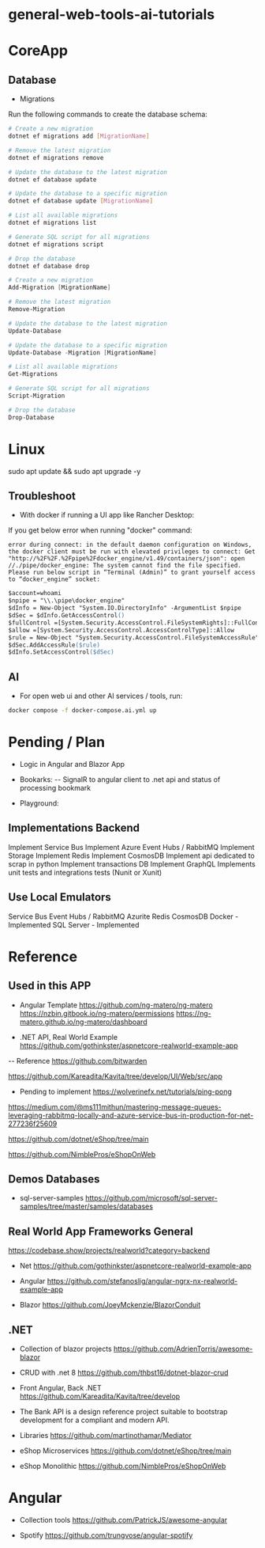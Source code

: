 # general-web-tools-ai-tutorials


# CoreApp

## Database

- Migrations

Run the following commands to create the database schema:

```bash
# Create a new migration
dotnet ef migrations add [MigrationName]

# Remove the latest migration
dotnet ef migrations remove

# Update the database to the latest migration
dotnet ef database update

# Update the database to a specific migration
dotnet ef database update [MigrationName]

# List all available migrations
dotnet ef migrations list

# Generate SQL script for all migrations
dotnet ef migrations script

# Drop the database
dotnet ef database drop
```

```ps1
# Create a new migration	
Add-Migration [MigrationName]

# Remove the latest migration	
Remove-Migration

# Update the database to the latest migration	
Update-Database

# Update the database to a specific migration	
Update-Database -Migration [MigrationName]

# List all available migrations	
Get-Migrations

# Generate SQL script for all migrations	
Script-Migration

# Drop the database	
Drop-Database

```

# Linux

sudo apt update && sudo apt upgrade -y



## Troubleshoot

- With docker if running a UI app like Rancher Desktop:

If you get below error when running "docker" command:

```
error during connect: in the default daemon configuration on Windows, the docker client must be run with elevated privileges to connect: Get "http://%2F%2F.%2Fpipe%2Fdocker_engine/v1.49/containers/json": open //./pipe/docker_engine: The system cannot find the file specified.
Please run below script in “Terminal (Admin)” to grant yourself access to “docker_engine” socket:
```

```ps
$account=whoami
$npipe = "\\.\pipe\docker_engine"
$dInfo = New-Object "System.IO.DirectoryInfo" -ArgumentList $npipe
$dSec = $dInfo.GetAccessControl()
$fullControl =[System.Security.AccessControl.FileSystemRights]::FullControl
$allow =[System.Security.AccessControl.AccessControlType]::Allow
$rule = New-Object "System.Security.AccessControl.FileSystemAccessRule" -ArgumentList $account,$fullControl,$allow
$dSec.AddAccessRule($rule)
$dInfo.SetAccessControl($dSec)
```


## AI

- For open web ui and other AI services / tools, run:
```bash
docker compose -f docker-compose.ai.yml up
```



# Pending / Plan

- Logic in Angular and Blazor App
- Bookarks:
-- SignalR to angular client to .net api and status of processing bookmark



- Playground:

##  Implementations Backend

Implement Service Bus
Implement Azure Event Hubs / RabbitMQ
Implement Storage
Implement Redis
Implement CosmosDB
Implement api dedicated to scrap in python
Implement transactions DB
Implement GraphQL
Implements unit tests and integrations tests (Nunit or Xunit)

## Use Local Emulators

Service Bus
Event Hubs / RabbitMQ
Azurite
Redis
CosmosDB
Docker - Implemented
SQL Server - Implemented



# Reference 

## Used in this APP
 
- Angular Template
https://github.com/ng-matero/ng-matero
https://nzbin.gitbook.io/ng-matero/permissions
https://ng-matero.github.io/ng-matero/dashboard

- .NET API, Real World Example 
https://github.com/gothinkster/aspnetcore-realworld-example-app


-- Reference
https://github.com/bitwarden

https://github.com/Kareadita/Kavita/tree/develop/UI/Web/src/app


* Pending to implement
https://wolverinefx.net/tutorials/ping-pong

https://medium.com/@ms111mithun/mastering-message-queues-leveraging-rabbitmq-locally-and-azure-service-bus-in-production-for-net-277236f25609

https://github.com/dotnet/eShop/tree/main

https://github.com/NimblePros/eShopOnWeb




## Demos Databases

- sql-server-samples
https://github.com/microsoft/sql-server-samples/tree/master/samples/databases


## Real World App Frameworks General

https://codebase.show/projects/realworld?category=backend

- Net
https://github.com/gothinkster/aspnetcore-realworld-example-app

- Angular
https://github.com/stefanoslig/angular-ngrx-nx-realworld-example-app

- Blazor
https://github.com/JoeyMckenzie/BlazorConduit


## .NET

- Collection of blazor projects
https://github.com/AdrienTorris/awesome-blazor


- CRUD with .net 8
https://github.com/thbst16/dotnet-blazor-crud


- Front Angular, Back .NET
https://github.com/Kareadita/Kavita/tree/develop


- The Bank API is a design reference project suitable to bootstrap development for a compliant and modern API.

- Libraries
https://github.com/martinothamar/Mediator


- eShop Microservices
https://github.com/dotnet/eShop/tree/main

- eShop Monolithic
https://github.com/NimblePros/eShopOnWeb


# Angular

- Collection tools
https://github.com/PatrickJS/awesome-angular

- Spotify
https://github.com/trungvose/angular-spotify


